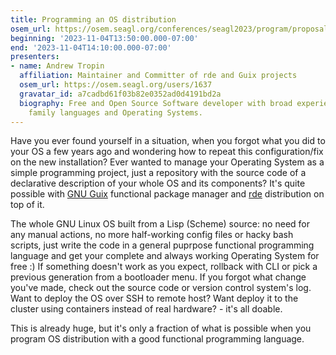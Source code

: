 ```yaml
---
title: Programming an OS distribution
osem_url: https://osem.seagl.org/conferences/seagl2023/program/proposals/941
beginning: '2023-11-04T13:50:00.000-07:00'
end: '2023-11-04T14:10:00.000-07:00'
presenters:
- name: Andrew Tropin
  affiliation: Maintainer and Committer of rde and Guix projects
  osem_url: https://osem.seagl.org/users/1637
  gravatar_id: a7cadbd61f03b82e0352ad0d4191bd2a
  biography: Free and Open Source Software developer with broad experience in Lisp
    family languages and Operating Systems.
---
```


Have you ever found yourself in a situation, when you forgot what you did to your OS a few years ago and wondering how to repeat this configuration/fix on the new installation?  Ever wanted to manage your Operating System as a simple programming project, just a repository with the source code of a declarative description of your whole OS and its components?  It's quite possible with [GNU Guix](https://guix.gnu.org/) functional package manager and [rde](https://trop.in/rde) distribution on top of it.

The whole GNU Linux OS built from a Lisp (Scheme) source: no need for any manual actions, no more half-working config files or hacky bash scripts, just write the code in a general puprpose functional programming language and get your complete and always working Operating System for free :)  If something doesn't work as you expect, rollback with CLI or pick a previous generation from a bootloader menu.  If you forgot what change you've made, check out the source code or version control system's log.  Want to deploy the OS over SSH to remote host? Want deploy it to the cluster using containers instead of real hardware? - it's all doable.

This is already huge, but it's only a fraction of what is possible when you program OS distribution with a good functional programming language.
